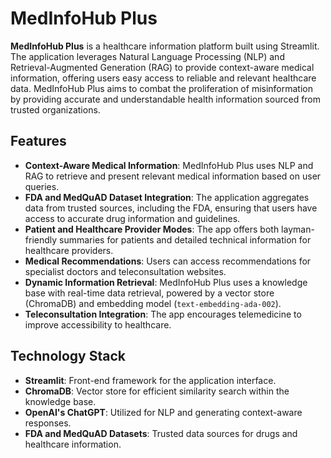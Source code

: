 # MedInfoHub Plus

**MedInfoHub Plus** is a healthcare information platform built using Streamlit. The application leverages Natural Language Processing (NLP) and Retrieval-Augmented Generation (RAG) to provide context-aware medical information, offering users easy access to reliable and relevant healthcare data. MedInfoHub Plus aims to combat the proliferation of misinformation by providing accurate and understandable health information sourced from trusted organizations.

## Features

- **Context-Aware Medical Information**: MedInfoHub Plus uses NLP and RAG to retrieve and present relevant medical information based on user queries.
- **FDA and MedQuAD Dataset Integration**: The application aggregates data from trusted sources, including the FDA, ensuring that users have access to accurate drug information and guidelines.
- **Patient and Healthcare Provider Modes**: The app offers both layman-friendly summaries for patients and detailed technical information for healthcare providers.
- **Medical Recommendations**: Users can access recommendations for specialist doctors and teleconsultation websites.
- **Dynamic Information Retrieval**: MedInfoHub Plus uses a knowledge base with real-time data retrieval, powered by a vector store (ChromaDB) and embedding model (`text-embedding-ada-002`).
- **Teleconsultation Integration**: The app encourages telemedicine to improve accessibility to healthcare.

## Technology Stack

- **Streamlit**: Front-end framework for the application interface.
- **ChromaDB**: Vector store for efficient similarity search within the knowledge base.
- **OpenAI's ChatGPT**: Utilized for NLP and generating context-aware responses.
- **FDA and MedQuAD Datasets**: Trusted data sources for drugs and healthcare information.

